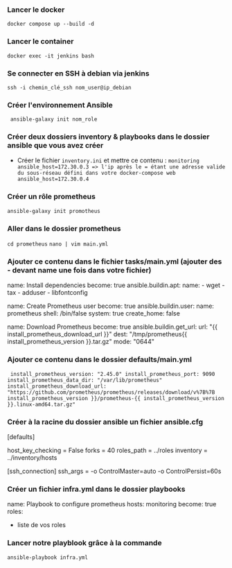  ### Lancer le docker
 `docker compose up --build -d`

 ### Lancer le container
 `docker exec -it jenkins bash`

 ### Se connecter en SSH à debian via jenkins
 `ssh -i chemin_clé_ssh nom_user@ip_debian`

 ### Créer l'environnement Ansible
` ansible-galaxy init nom_role`

 ### Créer deux dossiers inventory & playbooks dans le dossier ansible que vous avez créer
 - Créer le fichier `inventory.ini` et mettre ce contenu :
`monitoring ansible_host=172.30.0.3 => l'ip après le = étant une adresse valide du sous-réseau défini dans votre docker-compose
 web ansible_host=172.30.0.4`

 ### Créer un rôle prometheus
 `ansible-galaxy init promotheus`

### Aller dans le dossier prometheus
`cd prometheus`
`nano | vim main.yml`

### Ajouter ce contenu dans le fichier tasks/main.yml (ajouter des - devant name une fois dans votre fichier)

name: Install dependencies
  become: true
  ansible.buildin.apt:
    name:
      - wget
      - tax
      - adduser
      - libfontconfig

name: Create Prometheus user
  become: true
  ansible.buildin.user:
    name: prometheus
    shell: /bin/false
    system: true
    create_home: false

name: Download Prometheus
  become: true
  ansible.buildin.get_url:
    url: "{{ install_prometheus_download_url }}"
    dest: "/tmp/prometheus{{ install_prometheus_version }}.tar.gz"
    mode: "0644"


### Ajouter ce contenu dans le dossier defaults/main.yml
`
install_prometheus_version: "2.45.0"
install_prometheus_port: 9090
install_prometheus_data_dir: "/var/lib/prometheus"
install_prometheus_download_url: "https://github.com/prometheus/prometheus/releases/download/v%7B%7B install_prometheus_version }}/prometheus-{{ install_prometheus_version }}.linux-amd64.tar.gz"`

### Créer à la racine du dossier ansible un fichier ansible.cfg
[defaults]

host_key_checking = False
forks = 40
roles_path = ../roles
inventory = ../inventory/hosts

[ssh_connection]
ssh_args = -o ControlMaster=auto -o ControlPersist=60s

### Créer un fichier infra.yml dans le dossier playbooks
name: Playbook to configure prometheus
hosts: monitoring
become: true
roles:
  - liste de vos roles


### Lancer notre playblook grâce à la commande
`ansible-playbook infra.yml`

